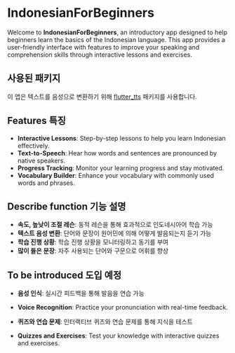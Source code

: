 # IndonesianForBeginners

Welcome to **IndonesianForBeginners**, an introductory app designed to help beginners learn the basics of the Indonesian language. This app provides a user-friendly interface with features to improve your speaking and comprehension skills through interactive lessons and exercises.


## 사용된 패키지
이 앱은 텍스트를 음성으로 변환하기 위해 [flutter_tts](https://pub.dev/packages/flutter_tts) 패키지를 사용합니다.


## Features  특징

- **Interactive Lessons**: Step-by-step lessons to help you learn Indonesian effectively.
- **Text-to-Speech**: Hear how words and sentences are pronounced by native speakers.
- **Progress Tracking**: Monitor your learning progress and stay motivated.
- **Vocabulary Builder**: Enhance your vocabulary with commonly used words and phrases.

## Describe function  기능 설명 

- **속도, 높낮이 조절 레슨**: 동적 레슨을 통해 효과적으로 인도네시아어 학습 가능
- **텍스트 음성 변환**: 단어와 문장이 원어민에 의해 어떻게 발음되는지 듣기 가능
- **학습 진행 상황**: 학습 진행 상황을 모니터링하고 동기를 부여
- **많이 들은 문장**: 자주 사용되는 단어와 구문으로 어휘를 향상 


## To be introduced  도입 예정
- **음성 인식**: 실시간 피드백을 통해 발음을 연습 가능
- **Voice Recognition**: Practice your pronunciation with real-time feedback.
  
- **퀴즈와 연습 문제**: 인터랙티브 퀴즈와 연습 문제를 통해 지식을 테스트
- **Quizzes and Exercises**: Test your knowledge with interactive quizzes and exercises.
